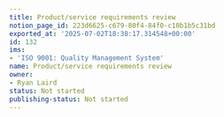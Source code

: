 ```yaml
---
title: Product/service requirements review
notion_page_id: 223d6625-c679-80f4-84f0-c10b1b5c31bd
exported_at: '2025-07-02T18:38:17.314548+00:00'
id: 132
ims:
- 'ISO 9001: Quality Management System'
name: Product/service requirements review
owner:
- Ryan Laird
status: Not started
publishing-status: Not started
---
```


